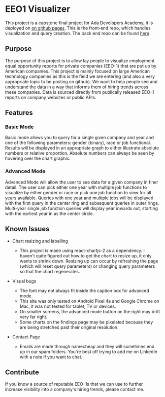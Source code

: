 # EEO1 Visualizer

This project is a capstone final project for Ada Developers Academy, it is deployed on [on github pages](https://deivisualizer.me). This is the front-end repo, which handles visualization and query creation. The back end repo can be found [here](https://github.com/theLP100/eeo1-report-backend).


## Purpose

The purpose of this project is to allow lay people to visualize employment equal opportunity reports for private companies (EEO-1) that are put up by American companies. This project is mainly focused on large American technology companies as this is the field we are entering (and also a very appropriate topic to be posting on github). We want to help people see and understand the data in a way that informs them of hiring trends across these companies. Data is sourced directly from publically released EEO-1 reports on company websites or public APIs.


## Features

### Basic Mode

Basic mode allows you to query for a single given company and year and one of the following parameters: gender (binary), race or job functional. Results will be displayed in an appropriate graph to either illustrate absolute numbers or relative proportion. Absolute numbers can always be seen by hovering over the chart graphic.

### Advanced Mode

Advanced Mode will allow the user to see data for a given company in finer detail. The user can pick either one year with multiple job functions to visualize by either gender or race or pick one job function to view for all years available. Queries with one year and multiple jobs will be displayed with the first query in the center ring and subsequent queries in outer rings. Multi-year single job function queries will display year inwards out, starting with the earliest year in as the center circle.


## Known Issues

- Chart resizing and labelling
  - This project is made using react-chartjs-2 as a dependency. I haven't quite figured out how to get the chart to resize up, it only wants to shrink down. Resizing up can occur by refreshing the page (which will reset query parameters) or changing query parameters so that the chart regenerates.

- Visual bugs
  - The font may not always fit inside the caption box for advanced mode.
  - This site was only tested on Android Pixel 4a and Google Chrome on Mac, it was not tested for tablet, TV or devices.
  - On smaller screens, the advanced mode button on the right may drift very far right.
  - Some charts on the findings page may be pixelated because they are being stretched past their original resolution.

- Contact Page
  - Emails are made through namecheap and they will sometimes end up in our spam folders. You're best off trying to add me on LinkedIn with a note if you want to chat.


## Contribute

If you know a source of reputable EEO-1s that we can use to further increase visibility into a company's hiring trends, please contact me.
